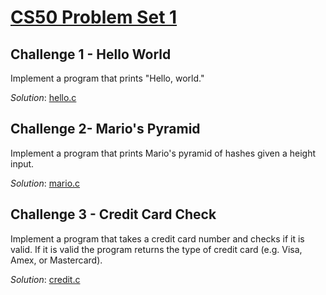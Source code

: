 # [CS50 Problem Set 1](https://cs50.harvard.edu/x/2020/psets/1/)

## Challenge 1 - Hello World
Implement a program that prints "Hello, world."

*Solution*: [hello.c](./hello.c)

## Challenge 2- Mario's Pyramid
Implement a program that prints Mario's pyramid of hashes given a height input.

*Solution*: [mario.c](./mario.c)

## Challenge 3 - Credit Card Check
Implement a program that takes a credit card number and checks if it is valid. If it is valid the program returns the type of credit card (e.g. Visa, Amex, or Mastercard).

*Solution*: [credit.c](./credit.c)
